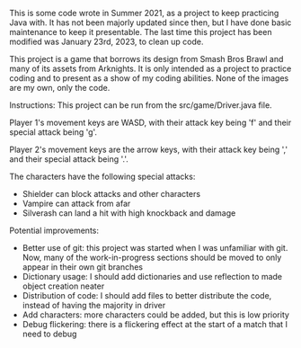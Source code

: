 This is some code wrote in Summer 2021, as a project to keep practicing Java with. It has not been majorly updated since then, but I have done basic maintenance to keep it presentable. The last time this project has been modified was January 23rd, 2023, to clean up code.

This project is a game that borrows its design from Smash Bros Brawl and many of its assets from Arknights. It is only intended as a project to practice coding and to present as a show of my coding abilities. None of the images are my own, only the code.


Instructions:
This project can be run from the src/game/Driver.java file.

Player 1's movement keys are WASD, with their attack key being 'f' and their special attack being 'g'.

Player 2's movement keys are the arrow keys, with their attack key being ',' and their special attack being '.'.

The characters have the following special attacks:
 - Shielder can block attacks and other characters
 - Vampire can attack from afar
 - Silverash can land a hit with high knockback and damage


Potential improvements:
 - Better use of git: this project was started when I was unfamiliar with git. Now, many of the work-in-progress sections should be moved to only appear in their own git branches
 - Dictionary usage: I should add dictionaries and use reflection to made object creation neater
 - Distribution of code: I should add files to better distribute the code, instead of having the majority in driver
 - Add characters: more characters could be added, but this is low priority
 - Debug flickering: there is a flickering effect at the start of a match that I need to debug